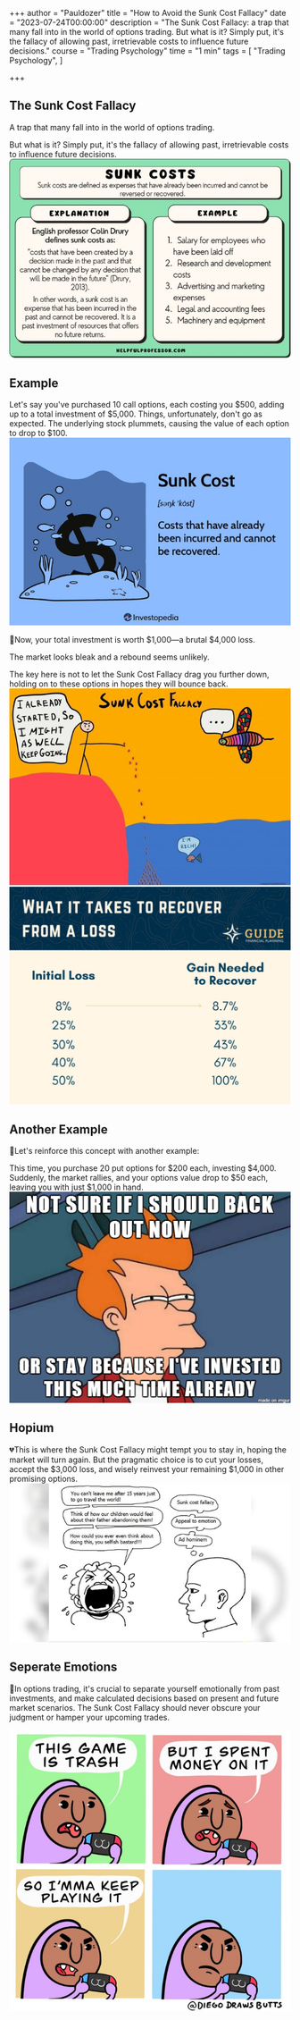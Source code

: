 +++
author = "Pauldozer"
title = "How to Avoid the Sunk Cost Fallacy"
date = "2023-07-24T00:00:00"
description = "The Sunk Cost Fallacy: a trap that many fall into in the world of options trading. But what is it? Simply put, it's the fallacy of allowing past, irretrievable costs to influence future decisions."
course = "Trading Psychology"
time = "1 min"
tags = [
    "Trading Psychology",
]

+++

## The Sunk Cost Fallacy
A trap that many fall into in the world of options trading. 

But what is it? Simply put, it's the fallacy of allowing past, irretrievable costs to influence future decisions.
![](images/explanation.jpeg)


## Example

Let's say you've purchased 10 call options, each costing you $500, adding up to a total investment of $5,000. Things, unfortunately, don't go as expected. The underlying stock plummets, causing the value of each option to drop to $100.
![](images/definition.jpeg)


🔻Now, your total investment is worth $1,000—a brutal $4,000 loss. 

The market looks bleak and a rebound seems unlikely. 

The key here is not to let the Sunk Cost Fallacy drag you further down, holding on to these options in hopes they will bounce back.
![](images/apathy.jpeg)
![](images/losses.png)

## Another Example
🔑Let's reinforce this concept with another example: 

This time, you purchase 20 put options for $200 each, investing $4,000. Suddenly, the market rallies, and your options value drop to $50 each, leaving you with just $1,000 in hand.
![](images/thinking.png)

## Hopium
💔This is where the Sunk Cost Fallacy might tempt you to stay in, hoping the market will turn again. But the pragmatic choice is to cut your losses, accept the $3,000 loss, and wisely reinvest your remaining $1,000 in other promising options.
![](images/meme.jpeg)

## Seperate Emotions
🌱In options trading, it's crucial to separate yourself emotionally from past investments, and make calculated decisions based on present and future market scenarios. The Sunk Cost Fallacy should never obscure your judgment or hamper your upcoming trades.

![](images/seperate.jpeg)
